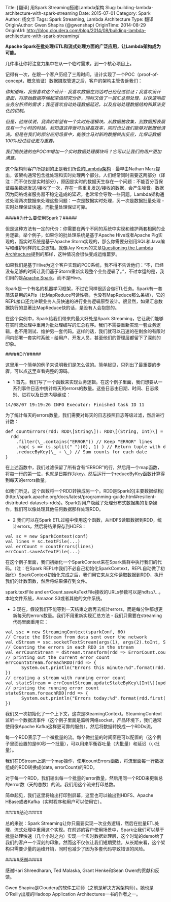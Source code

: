Title: [翻译] 用Spark Streaming搭建Lambda架构
Slug: building-lambda-architecture-with-spark-streaming
Date: 2015-07-01
Category: Spark
Author: 杨文华
Tags: Spark Streaming, Lambda Architecture
Type: 翻译
OriginAuthor: Gwen Shapira (@gwenshap)
OriginTime: 2014-08-29
OriginUrl: http://blog.cloudera.com/blog/2014/08/building-lambda-architecture-with-spark-streaming/


**Apache Spark在批处理/ETL和流式处理方面的广泛应用，让Lambda架构成为可能。**

几件事让你将注意力集中在从一个临时需求，到一个核心项目上。

记得有一次，在跟一个客户历经了三周时间，设计实现了一个POC（proof-of-concept，概念验证）数据摄取管道之后，客户的架构主管告诉我们：

*你知道吗，我很喜欢这个设计 - 我喜欢数据在到达时已经经过验证；我喜欢设计里面，将原始数据存储起来做研究分析，同时又做了一层汇总预处理，以快速响应业务分析师的需求；我还喜欢自动处理数据延迟，以及自动处理数据结构和算法变化的机制。*

*但是，他继续说，我真的希望有一个实时处理模块。从数据被收集，到数据报表展现有一个小时的时延。我知道这样做可以提高效率，同时也让我们能够对数据做清洗。但是在我们的部分应用场景中，能够立马对新的数据做出反应，比保证数据100%经过验证更为重要。*

*我们能快速的在POC中增加一个实时数据处理模块吗？它可以让我们的用户更加满意。*

这个架构师客户所提到的正是我们所说的[Lambda架构](http://lambda-architecture.net/) - 最早由Nathan Marz提出，该架构通常包含批处理和实时处理两个部分。人们经常同时需要这两部分（译注：而不仅仅是实时部分），原因是实时的数据天生存在一个问题：不能百分百保证每条数据发送/接收了一次，存在一些重复发送/接收的数据，会产生噪音。数据因为网络或者服务器不稳定造成的延迟，也常常会导致一些问题。Lambda架构通过处理两次数据来处理这些问题：一次是数据实时处理，另一次是数据批量处理 - 实时处理保证快速，而批量处理保证可靠。

#####为什么要使用Spark？#####

但是这种方法有一定的代价：你需要在两个不同的系统中实现和维护两套相同的业务逻辑。举个例子，如果你的批处理系统是基于Apache Hive或者Apache Pig实现的，而实时系统是基于Apache Storm实现的，那么你需要分别用SQL和Java编写和维护同样的汇总逻辑。就像Jay Kreps的文章[Questioning the Lambda Architecture](http://radar.oreilly.com/2014/07/questioning-the-lambda-architecture.html)提到的那样，这种情况会很快变成运维噩梦。

如果我们是基于Hive为这个客户实现的POC系统，我不得不告诉他们：“不，已经没有足够的时间让我们基于Storm重新实现整个业务逻辑了。”，不过幸运的是，我们用的是[Apache Spark](http://spark.apache.org/)，而不是Hive。

Spark是一个有名的机器学习框架，不过它同样很适合做ETL任务。Spark有一套简洁易用的APIs（比MapReduce可读性强，也没有MapReduce那么呆板），它的REPL接口还允许跟业务人员快速的进行业务逻辑原型设计。很显然，如果汇总数据执行的显著比MapReduce快的话，是没有人会抱怨的。

在这个实例中，Spark给我们带来的最大好处是Spark Streaming，它让我们能够在实时流处理中重用为批处理编写的汇总程序。我们不需要重新实现一套业务逻辑，也不用测试、维护另一套代码。这样的话，我们就可以迅速的在剩余的有限时间内部署一套实时系统 - 给用户、开发人员，甚至他们的管理层都留下了深刻的印象。

#####DIY#####

这里用一个简单的例子来说明我们是怎么做的。简单起见，只列出了最重要的步骤，可以点[这里](https://github.com/gwenshap/SparkStreamingExample)查看完整的源码。

+ 1 首先，我们写了一个函数来实现业务逻辑。在这个例子里面，我们想要从一系列事件日志中统计每天的errors的数量。这些日志由日期、时间、日志级别、进程以及日志内容组成：
<pre>
14/08/07 19:19:26 INFO Executor: Finished task ID 11
</pre>
为了统计每天的errors数量，我们需要对每天的日志按照日志等级过滤，然后进行计数：
<pre>
def countErrors(rdd: RDD\[String\]): RDD\[(String, Int)\] = {
  rdd
    .filter(\_.contains("ERROR")) // Keep "ERROR" lines
    .map( s => (s.split(" ")(0), 1) ) // Return tuple with date &amp; count
    .reduceByKey(\_ + \_) // Sum counts for each date
}
</pre>
<p>在上述函数中，我们过滤保留了所有含有“ERROR”的行，然后用一个map函数，将每一行的第一位，也就是日期作为key。然后运行一个reduceByKey函数计算得到每天的errors数量。</p>
<p>如我们所见，这个函数将一个RDD转换成另一个。RDD是Spark的[主要数据结构](http://spark.apache.org/docs/latest/programming-guide.html#resilient-distributed-datasets-rdds)。Spark对用户隐藏了处理分布式数据集的复杂操作，我们可以像处理其他任何数据那样处理RDD。</p>

+ 2 我们可以在Spark ETL过程中使用这个函数，从HDFS读取数据到RDD，统计errors，然后将结果保存到HDFS：
<pre>
val sc = new SparkContext(conf)
val lines = sc.textFile(...)
val errCount = countErrors(lines)
errCount.saveAsTextFile(...)
</pre>
<p>在这个例子里面，我们初始化一个SparkContext来在Spark集群中执行我们的代码。（注：在Spark REPL中我们不必自己初始化SparkContext，REPL自动做了初始化）SparkContext初始化完成之后，我们用它来从文件读取数据到RDD，执行我们的计数函数，然后将结果保存到文件。</p>
<p>spark.textFile and errCount.saveAsTextFile接收的URLs参数可以是hdfs://…，本地文件系统，Amazon S3或者其他的文件系统。</p>

+ 3 现在，假设我们不能等到一天结束之后再去统计errors，而是每分钟都想更新每天的errors数量。我们不用重新实现汇总方法 - 我们只需要在streaming代码里面重用它：
<pre>
val ssc = new StreamingContext(sparkConf, 60)
// Create the DStream from data sent over the network
val dStream = ssc.socketTextStream(args(1), args(2).toInt, StorageLevel.MEMORY_AND_DISK_SER)
// Counting the errors in each RDD in the stream
val errCountStream = dStream.transform(rdd => ErrorCount.countErrors(rdd))
// printing out the current error count
errCountStream.foreachRDD(rdd => {
      System.out.println("Errors this minute:%d".format(rdd.first()._2))
})
// creating a stream with running error count
val stateStream = errCountStream.updateStateByKey\[Int\](updateFunc)
// printing the running error count
stateStream.foreachRDD(rdd => {
      System.out.println("Errors today:%d".format(rdd.first()._2))
})
</pre>
<p>我们又一次初始化了一个上下文，这次是SteamingContext。SteamingContext监听一个数据流事件（这个例子里面是监听网络socket，产品环境下，我们通常使用像Apache Kafka这样更可靠的服务），然后将数据转换成一个RDDs流。</p>
<p>每一个RDD表示了一个微批量的流。每个微批量的时间窗是可以配置的（这个例子里面设置的是60秒一个批量），可以用来平衡吞吐量（大批量）和延迟（小批量）。</p>
<p>我们在DStream上跑一个map操作，使用countErrors函数，将流里面每一行数据组成的RDD转换成(date, errorCount)的RDD。</p>
<p>对于每一个RDD，我们输出每一个批量的error数量，然后用同一个RDD来更新总的error数（天的总数）的流。我们用这个流来打印总数。</p>

简单起见，我们这里将输出打印到屏幕，这里也可以输出到HDFS、Apache HBase或者Kafka（实时程序和用户可以使用它）。

#####结论#####

总的来说：Spark Streaming让你只需要实现一次业务逻辑，然后在批量ETL处理、流式处理中重用这个实现。在前述的客户使用场景中，Spark让我们可以基于批量处理快速（几个小时之内）实现一个实时数据处理层，这个时髦的demo给了我们的客户一个深刻的印象。然而这不仅仅让我们短期受益，从长期来看，这个架构只需要少量的运维开销，同时也减少了因为多套代码导致错误的风险。

#####感谢#####

感谢Hari Shreedharan, Ted Malaska, Grant Henke和Sean Owen的贡献和反馈。

Gwen Shapira是Cloudera的软件工程师（之前是解决方案架构师）。她也是O’Reilly出版的Hadoop Application Architectures一书的作者之一。